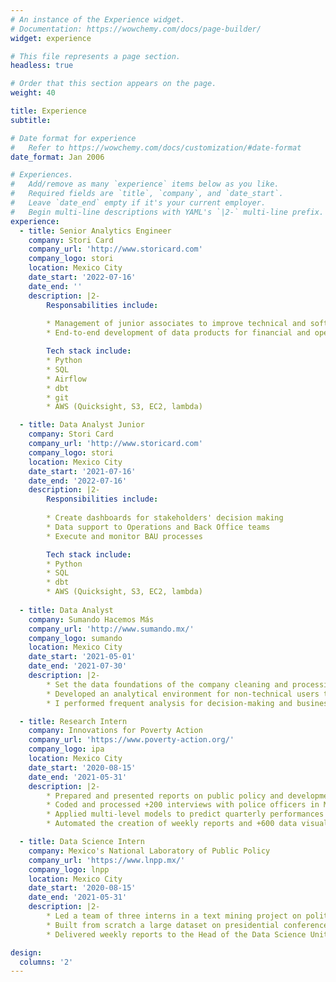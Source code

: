```yaml
---
# An instance of the Experience widget.
# Documentation: https://wowchemy.com/docs/page-builder/
widget: experience

# This file represents a page section.
headless: true

# Order that this section appears on the page.
weight: 40

title: Experience
subtitle:

# Date format for experience
#   Refer to https://wowchemy.com/docs/customization/#date-format
date_format: Jan 2006

# Experiences.
#   Add/remove as many `experience` items below as you like.
#   Required fields are `title`, `company`, and `date_start`.
#   Leave `date_end` empty if it's your current employer.
#   Begin multi-line descriptions with YAML's `|2-` multi-line prefix.
experience:
  - title: Senior Analytics Engineer
    company: Stori Card
    company_url: 'http://www.storicard.com'
    company_logo: stori
    location: Mexico City
    date_start: '2022-07-16'
    date_end: ''
    description: |2-
        Responsabilities include:
        
        * Management of junior associates to improve technical and soft skills
        * End-to-end development of data products for financial and operation teams

        Tech stack include:
        * Python
        * SQL
        * Airflow
        * dbt
        * git
        * AWS (Quicksight, S3, EC2, lambda)

  - title: Data Analyst Junior
    company: Stori Card
    company_url: 'http://www.storicard.com'
    company_logo: stori
    location: Mexico City
    date_start: '2021-07-16'
    date_end: '2022-07-16'
    description: |2-
        Responsibilities include:
        
        * Create dashboards for stakeholders' decision making
        * Data support to Operations and Back Office teams
        * Execute and monitor BAU processes 

        Tech stack include:
        * Python 
        * SQL
        * dbt
        * AWS (Quicksight, S3, EC2, lambda)
        
  - title: Data Analyst
    company: Sumando Hacemos Más
    company_url: 'http://www.sumando.mx/'
    company_logo: sumando
    location: Mexico City
    date_start: '2021-05-01'
    date_end: '2021-07-30'
    description: |2-
        * Set the data foundations of the company cleaning and processing major datasets on philantropy in Mexico 
        * Developed an analytical environment for non-technical users to retrieve information and make data visualizations easily
        * I performed frequent analysis for decision-making and business-to-business meetings

  - title: Research Intern
    company: Innovations for Poverty Action
    company_url: 'https://www.poverty-action.org/'
    company_logo: ipa
    location: Mexico City
    date_start: '2020-08-15'
    date_end: '2021-05-31'
    description: |2-
        * Prepared and presented reports on public policy and development
        * Coded and processed +200 interviews with police officers in Mexico City
        * Applied multi-level models to predict quarterly performances on security based on INEGI's surveys
        * Automated the creation of weekly reports and +600 data visualizations

  - title: Data Science Intern
    company: Mexico's National Laboratory of Public Policy 
    company_url: 'https://www.lnpp.mx/'
    company_logo: lnpp
    location: Mexico City
    date_start: '2020-08-15'
    date_end: '2021-05-31'
    description: |2-
        * Led a team of three interns in a text mining project on political speeches, developing leadership and management skills.
        * Built from scratch a large dataset on presidential conferences, developing skills in design and research.
        * Delivered weekly reports to the Head of the Data Science Unit, Ph.D. Sebastián Garrido de Sierra 

design:
  columns: '2'
---
```

